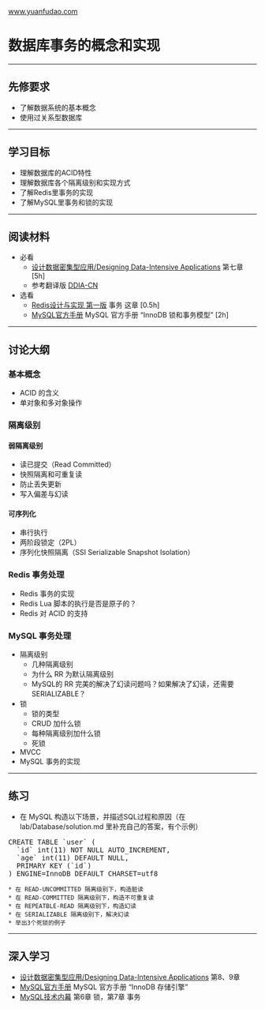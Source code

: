 www.yuanfudao.com

# 数据库事务的概念和实现

---

## 先修要求
* 了解数据系统的基本概念
* 使用过关系型数据库

---

## 学习目标
* 理解数据库的ACID特性
* 理解数据库各个隔离级别和实现方式
* 了解Redis里事务的实现
* 了解MySQL里事务和锁的实现

---

## 阅读材料
* 必看
	* [设计数据密集型应用/Designing Data-Intensive Applications](https://book.douban.com/subject/27154352/) 第七章 [5h]
	* 参考翻译版 [DDIA-CN](https://vonng.gitbooks.io/ddia-cn/content/)
* 选看
	* [Redis设计与实现 第一版](http://origin.redisbook.com/feature/transaction.html) 事务 这章 [0.5h]
	* [MySQL官方手册](https://dev.mysql.com/doc/refman/5.7/en/innodb-locking-transaction-model.html) MySQL 官方手册 “InnoDB 锁和事务模型” [2h]

---

## 讨论大纲
### 基本概念
* ACID 的含义
* 单对象和多对象操作

### 隔离级别
#### 弱隔离级别
* 读已提交（Read Committed）
* 快照隔离和可重复读
* 防止丢失更新
* 写入偏差与幻读

#### 可序列化
* 串行执行
* 两阶段锁定（2PL）
* 序列化快照隔离（SSI Serializable Snapshot Isolation）

### Redis 事务处理
* Redis 事务的实现
* Redis Lua 脚本的执行是否是原子的？
* Redis 对 ACID 的支持

### MySQL 事务处理
* 隔离级别
	* 几种隔离级别
	* 为什么 RR 为默认隔离级别
	* MySQL的 RR 完美的解决了幻读问题吗？如果解决了幻读，还需要SERIALIZABLE？
* 锁
	* 锁的类型
	* CRUD 加什么锁
	* 每种隔离级别加什么锁
	* 死锁
* MVCC
* MySQL 事务的实现

---

## 练习
* 在 MySQL 构造以下场景，并描述SQL过程和原因（在 lab/Database/solution.md 里补充自己的答案，有个示例）
<pre name="code" class="java">
CREATE TABLE `user` (
  `id` int(11) NOT NULL AUTO_INCREMENT,
  `age` int(11) DEFAULT NULL,
  PRIMARY KEY (`id`)
) ENGINE=InnoDB DEFAULT CHARSET=utf8
</pre>

	* 在 READ-UNCOMMITTED 隔离级别下，构造脏读
	* 在 READ-COMMITTED 隔离级别下，构造不可重复读
	* 在 REPEATBLE-READ 隔离级别下，构造幻读
	* 在 SERIALIZABLE 隔离级别下，解决幻读
	* 举出3个死锁的例子

---

## 深入学习
* [设计数据密集型应用/Designing Data-Intensive Applications](https://book.douban.com/subject/27154352/) 第8、9章
* [MySQL官方手册](https://dev.mysql.com/doc/refman/5.7/en/innodb-storage-engine.html) MySQL 官方手册 “InnoDB 存储引擎”
* [MySQL技术内幕](https://book.douban.com/subject/24708143/) 第6章 锁，第7章 事务
